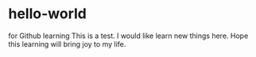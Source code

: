 # hello-world
for Github learning
This is a test. I would like learn new things here. 
Hope this learning will bring joy to my life. 
